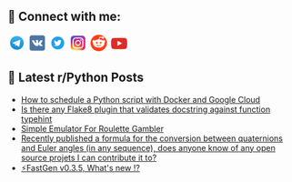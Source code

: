 ## 🔎 Connect with me:
[<img src="https://github.com/bullbesh/bullbesh/blob/main/images/Telegram.png" width="32" height="32" />](https://t.me/bullbesh)
[<img src="https://github.com/bullbesh/bullbesh/blob/main/images/VK.png" width="32" height="32" />](https://vk.com/bullbesh)
[<img src="https://github.com/bullbesh/bullbesh/blob/main/images/Twitter.png" width="32" height="32" />](https://twitter.com/bullbesh1)
[<img src="https://github.com/bullbesh/bullbesh/blob/main/images/Instagram.png" width="32" height="32" />](https://www.instagram.com/bullbesh)
[<img src="https://github.com/bullbesh/bullbesh/blob/main/images/Reddit.png" width="32" height="32" />](https://www.reddit.com/user/bullbesh)
[<img src="https://github.com/bullbesh/bullbesh/blob/main/images/YouTube.png" width="32" height="32" />](https://www.youtube.com/channel/UCtfjRs6uzgq5mfm8S06WTcg)

## 📕 Latest r/Python Posts
<!-- BLOG-POST-LIST:START -->
- [How to schedule a Python script with Docker and Google Cloud](https://www.reddit.com/r/Python/comments/zmrl6x/how_to_schedule_a_python_script_with_docker_and/)
- [Is there any Flake8 plugin that validates docstring against function typehint](https://www.reddit.com/r/Python/comments/zmoui8/is_there_any_flake8_plugin_that_validates/)
- [Simple Emulator For Roulette Gambler](https://www.reddit.com/r/Python/comments/zmog7p/simple_emulator_for_roulette_gambler/)
- [Recently published a formula for the conversion between quaternions and Euler angles &lpar;in any sequence&rpar;, does anyone know of any open source projets I can contribute it to?](https://www.reddit.com/r/Python/comments/zmnhs8/recently_published_a_formula_for_the_conversion/)
- [⚡FastGen v0.3.5, What&#39;s new !?](https://www.reddit.com/r/Python/comments/zmmkfx/fastgen_v035_whats_new/)
<!-- BLOG-POST-LIST:END -->
